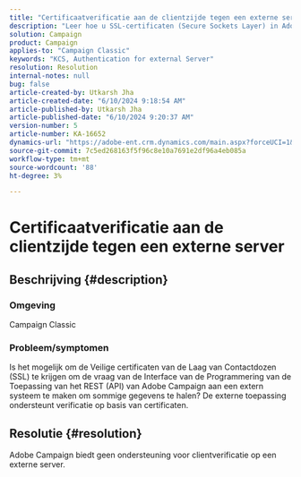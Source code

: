```yaml
---
title: "Certificaatverificatie aan de clientzijde tegen een externe server"
description: "Leer hoe u SSL-certificaten (Secure Sockets Layer) in Adobe Campaign Classic ophaalt."
solution: Campaign
product: Campaign
applies-to: "Campaign Classic"
keywords: "KCS, Authentication for external Server"
resolution: Resolution
internal-notes: null
bug: false
article-created-by: Utkarsh Jha
article-created-date: "6/10/2024 9:18:54 AM"
article-published-by: Utkarsh Jha
article-published-date: "6/10/2024 9:20:37 AM"
version-number: 5
article-number: KA-16652
dynamics-url: "https://adobe-ent.crm.dynamics.com/main.aspx?forceUCI=1&pagetype=entityrecord&etn=knowledgearticle&id=43889171-0a27-ef11-840a-6045bd026b83"
source-git-commit: 7c5ed268163f5f96c8e10a7691e2df96a4eb085a
workflow-type: tm+mt
source-wordcount: '88'
ht-degree: 3%

---
```


# Certificaatverificatie aan de clientzijde tegen een externe server

## Beschrijving {#description}


### <b>Omgeving</b>

Campaign Classic



### <b>Probleem/symptomen</b>

Is het mogelijk om de Veilige certificaten van de Laag van Contactdozen (SSL) te krijgen om de vraag van de Interface van de Programmering van de Toepassing van het REST (API) van Adobe Campaign aan een extern systeem te maken om sommige gegevens te halen? De externe toepassing ondersteunt verificatie op basis van certificaten.


## Resolutie {#resolution}

Adobe Campaign biedt geen ondersteuning voor clientverificatie op een externe server.
